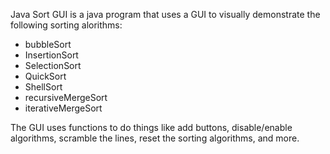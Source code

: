 Java Sort GUI is a java program that uses a GUI to visually demonstrate the following sorting alorithms: 
  - bubbleSort
  - InsertionSort
  - SelectionSort
  - QuickSort
  - ShellSort
  - recursiveMergeSort
  - iterativeMergeSort

The GUI uses functions to do things like add buttons, disable/enable algorithms, scramble the lines, reset the sorting algorithms, and more.
